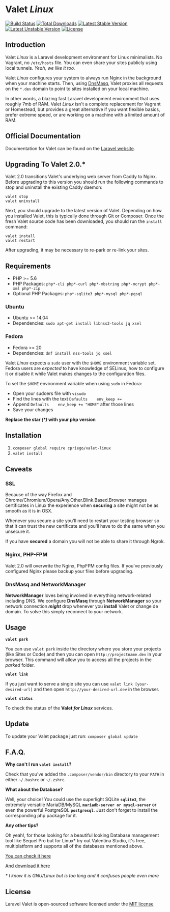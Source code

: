 # Valet *Linux*

[![Build Status](https://travis-ci.org/cpriego/valet-linux.svg?branch=master)](https://travis-ci.org/cpriego/valet-linux)
[![Total Downloads](https://poser.pugx.org/cpriego/valet-linux/downloads.svg)](https://packagist.org/packages/cpriego/valet-linux)
[![Latest Stable Version](https://poser.pugx.org/cpriego/valet-linux/v/stable.svg)](https://packagist.org/packages/cpriego/valet-linux)
[![Latest Unstable Version](https://poser.pugx.org/cpriego/valet-linux/v/unstable.svg)](https://packagist.org/packages/cpriego/valet-linux)
[![License](https://poser.pugx.org/cpriego/valet-linux/license.svg)](https://packagist.org/packages/cpriego/valet-linux)

## Introduction

Valet *Linux* is a Laravel development environment for Linux minimalists. No Vagrant, no `/etc/hosts` file. You can even share your sites publicly using local tunnels. _Yeah, we like it too._

Valet *Linux* configures your system to always run Nginx in the background when your machine starts. Then, using [DnsMasq](https://en.wikipedia.org/wiki/Dnsmasq), Valet proxies all requests on the `*.dev` domain to point to sites installed on your local machine.

In other words, a blazing fast Laravel development environment that uses roughly 7mb of RAM. Valet *Linux* isn't a complete replacement for Vagrant or Homestead, but provides a great alternative if you want flexible basics, prefer extreme speed, or are working on a machine with a limited amount of RAM.

## Official Documentation

Documentation for Valet can be found on the [Laravel website](https://laravel.com/docs/valet).

## Upgrading To Valet 2.0.*

Valet 2.0 transitions Valet's underlying web server from Caddy to Nginx. Before upgrading to this version you should run the following commands to stop and uninstall the existing Caddy daemon:

```
valet stop
valet uninstall
```

Next, you should upgrade to the latest version of Valet. Depending on how you installed Valet, this is typically done through Git or Composer. Once the fresh Valet source code has been downloaded, you should run the `install` command:

```
valet install
valet restart
```

After upgrading, it may be necessary to re-park or re-link your sites.

## Requirements
 - PHP >= 5.6
 - PHP Packages: `php*-cli php*-curl php*-mbstring php*-mcrypt php*-xml php*-zip`
 - Optional PHP Packages: `php*-sqlite3 php*-mysql php*-pgsql`

### Ubuntu
 - Ubuntu >= 14.04
 - Dependencies: `sudo apt-get install libnss3-tools jq xsel`

### Fedora
 - Fedora >= 20
 - Dependencies: `dnf install nss-tools jq xsel`

Valet *Linux* expects a `sudo` user with the `$HOME` environment variable set. Fedora users are *expected* to have knowledge of SELinux, how to configure it or disable it while Valet makes changes to the configuration files.

To set the `$HOME` environment variable when using `sudo` in Fedora: 
 - Open your sudoers file with `visudo`
 - Find the lines with the text `Defaults    env_keep += `
 - Append `Defaults    env_keep += "HOME"` after those lines
 - Save your changes


**Replace the star _(*)_ with your php version**

## Installation

1. `composer global require cpriego/valet-linux`
2. `valet install`

## Caveats

### SSL

Because of the way Firefox and Chrome/Chromium/Opera/Any.Other.Blink.Based.Browser manages certificates in Linux the experience when **securing** a site might not be as smooth as it is in OSX.

Whenever you secure a site you'll need to restart your testing browser so that it can trust the new certificate and you'll have to do the same when you unsecure it.

If you have **secured** a domain you will not be able to share it through Ngrok.

### Nginx, PHP-FPM

Valet 2.0 will overwrite the Nginx, PhpFPM config files. If you've previously configured Nginx please backup your files before upgrading.

### DnsMasq and NetworkManager

**NetworkManager** loves being involved in everything network-related including DNS. We configure **DnsMasq** through **NetworkManager** so your network connection _**might**_ drop whenever you **install** Valet or change de domain. To solve this simply reconnect to your network.

## Usage

**`valet park`**

You can use `valet park` inside the directory where you store your projects (like Sites or Code) and then you can open `http://projectname.dev` in your browser. This command will allow you to access all the projects in the *parked* folder.

**`valet link`**

If you just want to serve a single site you can use `valet link [your-desired-url]` and then open `http://your-desired-url.dev` in the browser.

**`valet status`**

To check the status of the **Valet _for Linux_** services.

## Update

To update your Valet package just run: `composer global update`

## F.A.Q.

**Why can't I run `valet install`?**

Check that you've added the `.composer/vendor/bin` directory to your `PATH` in either `~/.bashrc` or `~/.zshrc`.

**What about the Database?**

Well, your choice! You could use the superlight SQLite **`sqlite3`**, the extremely versatile MariaDB/MySQL **`mariadb-server or mysql-server`** or even the powerful PostgreSQL **`postgresql`**. Just don't forget to install the corresponding php package for it.

**Any other tips?**

Oh yeah!, for those looking for a beautiful looking Database management tool like Sequel Pro but for Linux* try out Valentina Studio, it's free, multiplatform and supports all of the databases mentioned above.

[You can check it here](https://www.valentina-db.com/en/valentina-studio-overview)

[And download it here](https://www.valentina-db.com/en/studio/download)

_* I know it is GNU/Linux but is too long and it confuses people even more_

## License

Laravel Valet is open-sourced software licensed under the [MIT license](http://opensource.org/licenses/MIT)
